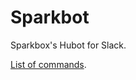 # Sparkbot

Sparkbox's Hubot for Slack.

[List of commands](http://sparkbot-go.herokuapp.com/hubot/help).
